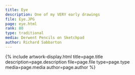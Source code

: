 ```yaml
---
title: Eye
description: One of my VERY early drawings
file: Eye.JPG
page: eye.html
rank: 80
type: traditional
media: Derwent Pencils on Sketchpad
author: Richard Sabbarton
---
```




{% include artwork-display.html title=page.title description=page.description file=page.file type=page.type media=page.media author=page.author %}